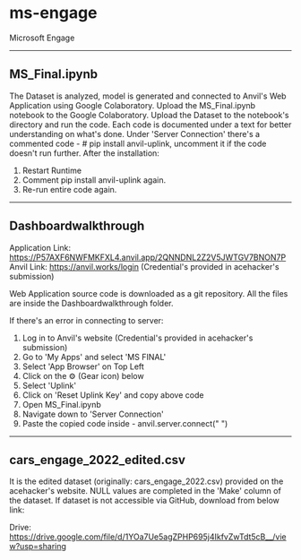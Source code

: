 # ms-engage
Microsoft Engage


----------------
MS_Final.ipynb
----------------

The Dataset is analyzed, model is generated and connected to Anvil's Web Application using Google Colaboratory.
Upload the MS_Final.ipynb notebook to the Google Colaboratory. Upload the Dataset to the notebook's directory and run the code.
Each code is documented under a text for better understanding on what's done.
Under 'Server Connection' there's a commented code - # pip install anvil-uplink, uncomment it if the code doesn't run further. After the installation:
  1. Restart Runtime
  2. Comment pip install anvil-uplink again.
  3. Re-run entire code again.
 
----------------
Dashboardwalkthrough
----------------

Application Link: https://P57AXF6NWFMKFXL4.anvil.app/2QNNDNL2Z2V5JWTGV7BNON7P
Anvil Link: https://anvil.works/login
      (Credential's provided in acehacker's submission)

Web Application source code is downloaded as a git repository. All the files are inside the Dashboardwalkthrough folder.

If there's an error in connecting to server:
  1. Log in to Anvil's website (Credential's provided in acehacker's submission)
  2. Go to 'My Apps' and select 'MS FINAL'
  3. Select 'App Browser' on Top Left
  4. Click on the ⚙ (Gear icon) below
  5. Select 'Uplink' 
  6. Click on 'Reset Uplink Key' and copy above code
  7. Open MS_Final.ipynb 
  8. Navigate down to 'Server Connection'
  9. Paste the copied code inside - anvil.server.connect(" ")  

----------------
cars_engage_2022_edited.csv
----------------

It is the edited dataset (originally: cars_engage_2022.csv) provided on the acehacker's website. NULL values are completed in the 'Make' column of the dataset.
If dataset is not accessible via GitHub, download from below link:

Drive: https://drive.google.com/file/d/1YOa7Ue5agZPHP695j4IkfvZwTdt5cB__/view?usp=sharing
